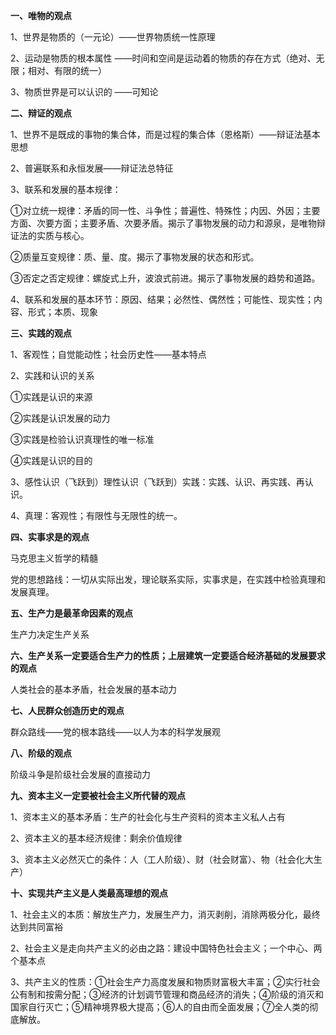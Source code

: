 **一、唯物的观点**

1、世界是物质的（一元论）——世界物质统一性原理

2、运动是物质的根本属性 ——时间和空间是运动着的物质的存在方式（绝对、无限；相对、有限的统一）

3、物质世界是可以认识的 ——可知论

**二、辩证的观点**

1、世界不是既成的事物的集合体，而是过程的集合体（恩格斯）——辩证法基本思想

2、普遍联系和永恒发展——辩证法总特征

3、联系和发展的基本规律：

①对立统一规律：矛盾的同一性、斗争性；普遍性、特殊性；内因、外因；主要方面、次要方面；主要矛盾、次要矛盾。揭示了事物发展的动力和源泉，是唯物辩证法的实质与核心。

②质量互变规律：质、量、度。揭示了事物发展的状态和形式。

③否定之否定规律：螺旋式上升，波浪式前进。揭示了事物发展的趋势和道路。

4、联系和发展的基本环节：原因、结果；必然性、偶然性；可能性、现实性；内容、形式；本质、现象

**三、实践的观点**

1、客观性；自觉能动性；社会历史性——基本特点

2、实践和认识的关系

①实践是认识的来源

②实践是认识发展的动力

③实践是检验认识真理性的唯一标准

④实践是认识的目的

3、感性认识（飞跃到）理性认识（飞跃到）实践：实践、认识、再实践、再认识。

4、真理：客观性；有限性与无限性的统一。

**四、实事求是的观点**

马克思主义哲学的精髓

党的思想路线：一切从实际出发，理论联系实际，实事求是，在实践中检验真理和发展真理。

**五、生产力是最革命因素的观点**

生产力决定生产关系

**六、生产关系一定要适合生产力的性质；上层建筑一定要适合经济基础的发展要求的观点**

人类社会的基本矛盾，社会发展的基本动力

**七、人民群众创造历史的观点**

群众路线——党的根本路线——以人为本的科学发展观

**八、阶级的观点**

阶级斗争是阶级社会发展的直接动力

**九、资本主义一定要被社会主义所代替的观点**

1、资本主义的基本矛盾：生产的社会化与生产资料的资本主义私人占有

2、资本主义的基本经济规律：剩余价值规律

3、资本主义必然灭亡的条件：人（工人阶级）、财（社会财富）、物（社会化大生产）

**十、实现共产主义是人类最高理想的观点**

1、社会主义的本质：解放生产力，发展生产力，消灭剥削，消除两极分化，最终达到共同富裕

2、社会主义是走向共产主义的必由之路：建设中国特色社会主义；一个中心、两个基本点

3、共产主义的性质：①社会生产力高度发展和物质财富极大丰富；②实行社会公有制和按需分配；③经济的计划调节管理和商品经济的消失；④阶级的消灭和国家自行灭亡；⑤精神境界极大提高；⑥人的自由而全面发展；⑦全人类的彻底解放。